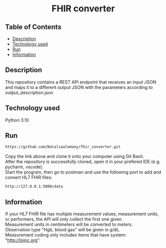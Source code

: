 <div align="center">
    
# FHIR converter
    
</div>


## Table of Contents
- [Description](#Description)
- [Technology used](#TechnologyUsed)
- [Run](#Run)
- [Information](#Information)

## Description
This repository contains a REST API endpoint that receives an input JSON and maps it to a different output JSON with the parameters according to output_description.json

## Technology used
Python 3.10<br>

## Run
``` sh
https://github.com/Nataliaalemany/fhir_converter.git
```

Copy the link above and clone it onto your computer using Git Bash.<br>
After the repository is successfully cloned, open it in your prefered IDE (e.g. pycharm, vscode).<br>
Start the program, then go to postman and use the following port to add and convert HL7 FHIR files:<br>
``` sh
http://127.0.0.1:5000/data
``` 

## Information
If your HL7 FHIR file has multiple measurement values, measurement units, or performers, the API will only collect the first one given.<br>
Measurement units in centimeters will be converted to meters.<br>
Observation type "Hgb, blood gas" will be given in g/dL.<br>
Measurement coding only includes items that have system: "http://loinc.org". 
